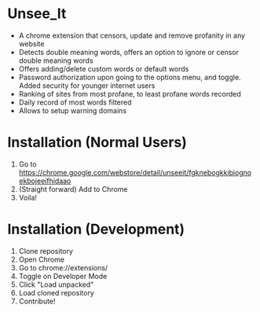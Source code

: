 # Unsee_It
* A chrome extension that censors, update and remove profanity in any website
* Detects double meaning words, offers an option to ignore or censor double meaning words
* Offers adding/delete custom words or default words
* Password authorization upon going to the options menu, and toggle. Added security for younger internet users
* Ranking of sites from most profane, to least profane words recorded
* Daily record of most words filtered
* Allows to setup warning domains

# Installation (Normal Users)
1. Go to https://chrome.google.com/webstore/detail/unseeit/fgknebogkkibiognoekbojeeifhidaao
2. (Straight forward) Add to Chrome
3. Voila! 

# Installation (Development)
1. Clone repository 
2. Open Chrome
3. Go to chrome://extensions/
4. Toggle on Developer Mode
5. Click "Load unpacked"
6. Load cloned repository
7. Contribute!






